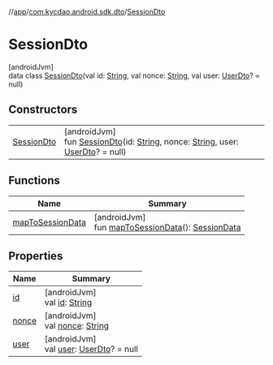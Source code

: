 //[app](../../../index.md)/[com.kycdao.android.sdk.dto](../index.md)/[SessionDto](index.md)

# SessionDto

[androidJvm]\
data class [SessionDto](index.md)(val id: [String](https://kotlinlang.org/api/latest/jvm/stdlib/kotlin/-string/index.html), val nonce: [String](https://kotlinlang.org/api/latest/jvm/stdlib/kotlin/-string/index.html), val user: [UserDto](../-user-dto/index.md)? = null)

## Constructors

| | |
|---|---|
| [SessionDto](-session-dto.md) | [androidJvm]<br>fun [SessionDto](-session-dto.md)(id: [String](https://kotlinlang.org/api/latest/jvm/stdlib/kotlin/-string/index.html), nonce: [String](https://kotlinlang.org/api/latest/jvm/stdlib/kotlin/-string/index.html), user: [UserDto](../-user-dto/index.md)? = null) |

## Functions

| Name | Summary |
|---|---|
| [mapToSessionData](map-to-session-data.md) | [androidJvm]<br>fun [mapToSessionData](map-to-session-data.md)(): [SessionData](../../com.kycdao.android.sdk.model/-session-data/index.md) |

## Properties

| Name | Summary |
|---|---|
| [id](id.md) | [androidJvm]<br>val [id](id.md): [String](https://kotlinlang.org/api/latest/jvm/stdlib/kotlin/-string/index.html) |
| [nonce](nonce.md) | [androidJvm]<br>val [nonce](nonce.md): [String](https://kotlinlang.org/api/latest/jvm/stdlib/kotlin/-string/index.html) |
| [user](user.md) | [androidJvm]<br>val [user](user.md): [UserDto](../-user-dto/index.md)? = null |
